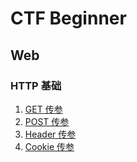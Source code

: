 # CTF Beginner

## Web

### HTTP 基础

1. [GET 传参](get传参)
2. [POST 传参](post传参)
3. [Header 传参](header传参)
4. [Cookie 传参](cookie传参)
